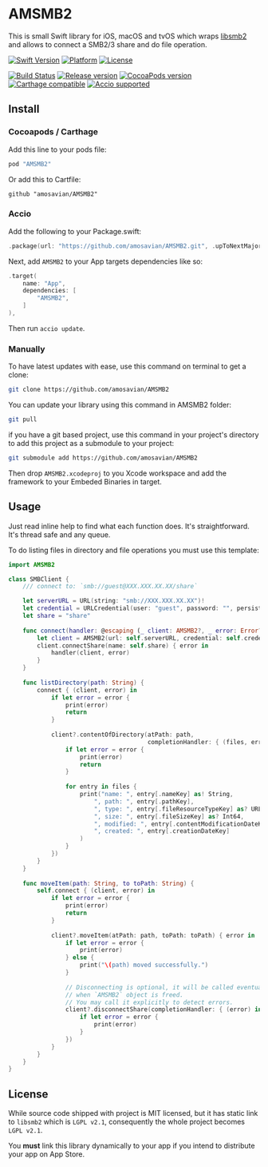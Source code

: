 # AMSMB2


This is small Swift library for iOS, macOS and tvOS which wraps [libsmb2](https://github.com/sahlberg/libsmb2) and allows to connect a SMB2/3 share and do file operation.

[![Swift Version][swift-image]][swift-url]
[![Platform][platform-image]](#)
[![License][license-image]][license-url]

[![Build Status][travis-image]][travis-url]
[![Release version][release-image]][release-url]
[![CocoaPods version][pod-release-image]][cocoapods]
[![Carthage compatible][carthage-image]](https://github.com/Carthage/Carthage)
[![Accio supported](accio-image)](https://github.com/JamitLabs/Accio)

## Install

### Cocoapods / Carthage

Add this line to your pods file:

```ruby
pod "AMSMB2"
```

Or add this to Cartfile:

```
github "amosavian/AMSMB2"
```

### Accio

Add the following to your Package.swift:

```swift
.package(url: "https://github.com/amosavian/AMSMB2.git", .upToNextMajor(from: "1.8.0")),
```

Next, add `AMSMB2` to your App targets dependencies like so:

```swift
.target(
    name: "App",
    dependencies: [
        "AMSMB2",
    ]
),
```

Then run `accio update`.

### Manually

To have latest updates with ease, use this command on terminal to get a clone:

```bash
git clone https://github.com/amosavian/AMSMB2
```

You can update your library using this command in AMSMB2 folder:

```bash
git pull
```

if you have a git based project, use this command in your project's directory to add this project as a submodule to your project:

```bash
git submodule add https://github.com/amosavian/AMSMB2
```

Then drop `AMSMB2.xcodeproj` to you Xcode workspace and add the framework to your Embeded Binaries in target.

## Usage

Just read inline help to find what each function does. It's straightforward. It's thread safe and any queue.

To do listing files in directory and file operations you must use this template:

```swift
import AMSMB2

class SMBClient {
    /// connect to: `smb://guest@XXX.XXX.XX.XX/share`

    let serverURL = URL(string: "smb://XXX.XXX.XX.XX")!
    let credential = URLCredential(user: "guest", password: "", persistence: URLCredential.Persistence.forSession)
    let share = "share"
    
    func connect(handler: @escaping (_ client: AMSMB2?, _ error: Error?) -> Void) {
        let client = AMSMB2(url: self.serverURL, credential: self.credential)!
        client.connectShare(name: self.share) { error in
            handler(client, error)
        }
    }
    
    func listDirectory(path: String) {
        connect { (client, error) in
            if let error = error {
                print(error)
                return
            }
            
            client?.contentOfDirectory(atPath: path,
                                       completionHandler: { (files, error) in
                if let error = error {
                    print(error)
                    return
                }
                
                for entry in files {
                    print("name: ", entry[.nameKey] as! String,
                        ", path: ", entry[.pathKey],
                        ", type: ", entry[.fileResourceTypeKey] as? URLFileResourceType,
                        ", size: ", entry[.fileSizeKey] as? Int64,
                        ", modified: ", entry[.contentModificationDateKey],
                        ", created: ", entry[.creationDateKey]
                    )
                }
            })
        }
    }
    
    func moveItem(path: String, to toPath: String) {
        self.connect { (client, error) in
            if let error = error {
                print(error)
                return
            }
            
            client?.moveItem(atPath: path, toPath: toPath) { error in
                if let error = error {
                    print(error)
                } else {
                    print("\(path) moved successfully.")
                }
                
                // Disconnecting is optional, it will be called eventually
                // when `AMSMB2` object is freed.
                // You may call it explicitly to detect errors.
                client?.disconnectShare(completionHandler: { (error) in
                    if let error = error {
                        print(error)
                    }
                })
            }
        }
    }
}
```

## License

While source code shipped with project is MIT licensed, but it has static link to `libsmb2` which is `LGPL v2.1`, consequently the whole project becomes `LGPL v2.1`.

You **must** link this library dynamically to your app if you intend to distribute your app on App Store.

[cocoapods]: https://cocoapods.org/pods/AMSMB2
[swift-image]: https://img.shields.io/badge/swift-5.0-orange.svg
[swift-url]: https://swift.org/
[platform-image]: https://img.shields.io/cocoapods/p/AMSMB2.svg
[license-image]: https://img.shields.io/github/license/amosavian/AMSMB2.svg
[license-url]: LICENSE
[travis-image]: https://travis-ci.com/amosavian/AMSMB2.svg
[travis-url]: https://travis-ci.com/amosavian/AMSMB2
[release-url]: https://github.com/amosavian/AMSMB2/releases
[release-image]: https://img.shields.io/github/release/amosavian/AMSMB2.svg
[pod-release-image]: https://img.shields.io/cocoapods/v/AMSMB2.svg
[carthage-image]: https://img.shields.io/badge/Carthage-compatible-4BC51D.svg
[accio-image]: https://img.shields.io/badge/Accio-supported-0A7CF5.svg
[cocoapods-downloads]: https://img.shields.io/cocoapods/dt/AMSMB2.svg
[cocoapods-apps]: https://img.shields.io/cocoapods/at/AMSMB2.svg
